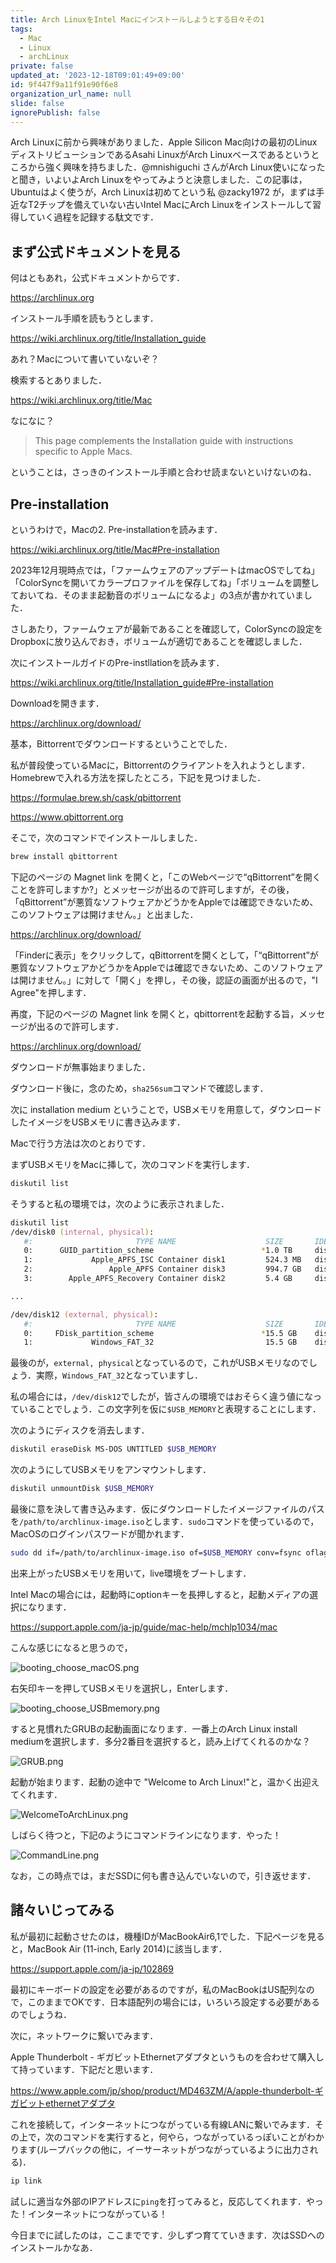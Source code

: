 ```yaml
---
title: Arch LinuxをIntel Macにインストールしようとする日々その1
tags:
  - Mac
  - Linux
  - archLinux
private: false
updated_at: '2023-12-18T09:01:49+09:00'
id: 9f447f9a11f91e90f6e8
organization_url_name: null
slide: false
ignorePublish: false
---
```

Arch Linuxに前から興味がありました．Apple Silicon Mac向けの最初のLinuxディストリビューションであるAsahi LinuxがArch Linuxベースであるというところから強く興味を持ちました．@mnishiguchi さんがArch Linux使いになったと聞き，いよいよArch Linuxをやってみようと決意しました．この記事は，Ubuntuはよく使うが，Arch Linuxは初めてという私 @zacky1972 が，まずは手近なT2チップを備えていない古いIntel MacにArch Linuxをインストールして習得していく過程を記録する駄文です．

## まず公式ドキュメントを見る

何はともあれ，公式ドキュメントからです．

https://archlinux.org

インストール手順を読もうとします．

https://wiki.archlinux.org/title/Installation_guide

あれ？Macについて書いていないぞ？

検索するとありました．

https://wiki.archlinux.org/title/Mac

なになに？

> This page complements the Installation guide with instructions specific to Apple Macs.

ということは，さっきのインストール手順と合わせ読まないといけないのね．

## Pre-installation

というわけで，Macの2. Pre-installationを読みます．

https://wiki.archlinux.org/title/Mac#Pre-installation

2023年12月現時点では，「ファームウェアのアップデートはmacOSでしてね」「ColorSyncを開いてカラープロファイルを保存してね」「ボリュームを調整しておいてね．そのまま起動音のボリュームになるよ」の3点が書かれていました．

さしあたり，ファームウェアが最新であることを確認して，ColorSyncの設定をDropboxに放り込んでおき，ボリュームが適切であることを確認しました．

次にインストールガイドのPre-instllationを読みます．

https://wiki.archlinux.org/title/Installation_guide#Pre-installation

Downloadを開きます．

https://archlinux.org/download/

基本，Bittorrentでダウンロードするということでした．

私が普段使っているMacに，Bittorrentのクライアントを入れようとします．Homebrewで入れる方法を探したところ，下記を見つけました．

https://formulae.brew.sh/cask/qbittorrent

https://www.qbittorrent.org

そこで，次のコマンドでインストールしました．

```zsh
brew install qbittorrent
```

下記のページの Magnet link を開くと，「このWebページで“qBittorrent”を開くことを許可しますか?」とメッセージが出るので許可しますが，その後，「qBittorrent”が悪質なソフトウェアかどうかをAppleでは確認できないため、このソフトウェアは開けません。」と出ました．

https://archlinux.org/download/

「Finderに表示」をクリックして，qBittorrentを開くとして，「“qBittorrent”が悪質なソフトウェアかどうかをAppleでは確認できないため、このソフトウェアは開けません。」に対して「開く」を押し，その後，認証の画面が出るので，"I Agree"を押します．

再度，下記のページの Magnet link を開くと，qbittorrentを起動する旨，メッセージが出るので許可します．

https://archlinux.org/download/

ダウンロードが無事始まりました．

ダウンロード後に，念のため，`sha256sum`コマンドで確認します．

次に installation medium ということで，USBメモリを用意して，ダウンロードしたイメージをUSBメモリに書き込みます．

Macで行う方法は次のとおりです．

まずUSBメモリをMacに挿して，次のコマンドを実行します．

```zsh
diskutil list 
```

そうすると私の環境では，次のように表示されました．

```zsh
diskutil list
/dev/disk0 (internal, physical):
   #:                       TYPE NAME                    SIZE       IDENTIFIER
   0:      GUID_partition_scheme                        *1.0 TB     disk0
   1:             Apple_APFS_ISC Container disk1         524.3 MB   disk0s1
   2:                 Apple_APFS Container disk3         994.7 GB   disk0s2
   3:        Apple_APFS_Recovery Container disk2         5.4 GB     disk0s3

...

/dev/disk12 (external, physical):
   #:                       TYPE NAME                    SIZE       IDENTIFIER
   0:     FDisk_partition_scheme                        *15.5 GB    disk12
   1:             Windows_FAT_32                         15.5 GB    disk12s1
```

最後のが，`external, physical`となっているので，これがUSBメモリなのでしょう．実際，`Windows_FAT_32`となっていますし．

私の場合には，`/dev/disk12`でしたが，皆さんの環境ではおそらく違う値になっていることでしょう．この文字列を仮に`$USB_MEMORY`と表現することにします．

次のようにディスクを消去します．

```zsh
diskutil eraseDisk MS-DOS UNTITLED $USB_MEMORY
```

次のようにしてUSBメモリをアンマウントします．

```zsh
diskutil unmountDisk $USB_MEMORY
```

最後に意を決して書き込みます．仮にダウンロードしたイメージファイルのパスを`/path/to/archlinux-image.iso`とします．`sudo`コマンドを使っているので，MacOSのログインパスワードが聞かれます．

```zsh
sudo dd if=/path/to/archlinux-image.iso of=$USB_MEMORY conv=fsync oflag=direct status=progress
```

出来上がったUSBメモリを用いて，live環境をブートします．

Intel Macの場合には，起動時にoptionキーを長押しすると，起動メディアの選択になります．

https://support.apple.com/ja-jp/guide/mac-help/mchlp1034/mac

こんな感じになると思うので，

![booting_choose_macOS.png](https://qiita-image-store.s3.ap-northeast-1.amazonaws.com/0/55223/1a697121-9008-78bd-b858-c6f34a7c94a2.png)

右矢印キーを押してUSBメモリを選択し，Enterします．

![booting_choose_USBmemory.png](https://qiita-image-store.s3.ap-northeast-1.amazonaws.com/0/55223/b1347c21-ec17-e2cc-e506-6af821585fab.png)

すると見慣れたGRUBの起動画面になります．一番上のArch Linux install mediumを選択します．多分2番目を選択すると，読み上げてくれるのかな？

![GRUB.png](https://qiita-image-store.s3.ap-northeast-1.amazonaws.com/0/55223/6c1aa113-96db-7216-8583-f55549d11b43.png)

起動が始まります．起動の途中で "Welcome to Arch Linux!"と，温かく出迎えてくれます．

![WelcomeToArchLinux.png](https://qiita-image-store.s3.ap-northeast-1.amazonaws.com/0/55223/ebeeb65b-fc9b-4554-7e3d-d8e854d84d9c.png)

しばらく待つと，下記のようにコマンドラインになります．やった！

![CommandLine.png](https://qiita-image-store.s3.ap-northeast-1.amazonaws.com/0/55223/12f1f188-0f3a-4e56-db6d-86fbbd02c538.png)

なお，この時点では，まだSSDに何も書き込んでいないので，引き返せます．

## 諸々いじってみる

私が最初に起動させたのは，機種IDがMacBookAir6,1でした．下記ページを見ると，MacBook Air (11-inch, Early 2014)に該当します．

https://support.apple.com/ja-jp/102869

最初にキーボードの設定を必要があるのですが，私のMacBookはUS配列なので，このままでOKです．日本語配列の場合には，いろいろ設定する必要があるのでしょうね．

次に，ネットワークに繋いでみます．

Apple Thunderbolt - ギガビットEthernetアダプタというものを合わせて購入して持っています．下記だと思います．

https://www.apple.com/jp/shop/product/MD463ZM/A/apple-thunderbolt-ギガビットethernetアダプタ

これを接続して，インターネットにつながっている有線LANに繋いでみます．その上で，次のコマンドを実行すると，何やら，つながっているっぽいことがわかります(ループバックの他に，イーサーネットがつながっているように出力される)．

```bash
ip link
```

試しに適当な外部のIPアドレスに`ping`を打ってみると，反応してくれます．やった！インターネットにつながっている！

今日までに試したのは，ここまでです．少しずつ育てていきます．次はSSDへのインストールかなあ．